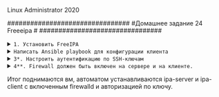 Linux Administrator 2020

################################
#Домашнее задание 24 Freeeipa  #
################################
         
         

<details>
<summary><code>1. Установить FreeIPA </code></summary>

Примчение:

Предварительно поправил "hostname" машины через ansible на 

```
freeipa.otus.lan

```
А так же занес соответсвующие записи через ansible в /etc/hosts

```
192.168.100.160 freeipa.otus.lan freeipa

```

Тут за нас все сделает ansible, собстно отрывок таска, а так достаточно установить два пакета
<code>ipa-server и ipa-server-dns</code>
Когда таск будет выполнятся на моменте <code> Install ipa server </code> -  это будет достаточно долго, просьба запастись терпением

```
 - name: install freeipa
    yum:
     name:
      - net-tools
      - vim
      - wget
      - mc
      - ipa-server
      - bind
      - bind-dyndb-ldap
      - ipa-server-dns

```
Настройку тоже за нас делает Ansible, но можно и в ручную в интеративном режиме <code>ipa-server-install</code>



После установки проверяем статус фриипы


```
[vagrant@freeipa ~]$ sudo -i
[root@freeipa ~]# ipactl status
Directory Service: RUNNING
krb5kdc Service: RUNNING
kadmin Service: RUNNING
httpd Service: RUNNING
ipa-custodia Service: RUNNING
ntpd Service: RUNNING
pki-tomcatd Service: RUNNING
ipa-otpd Service: RUNNING
ipa: INFO: The ipactl command was successful
[root@freeipa ~]# 


```


```

[root@freeipa ~]# netstat -ntlpa
Active Internet connections (servers and established)
Proto Recv-Q Send-Q Local Address           Foreign Address         State       PID/Program name    
tcp        0      0 0.0.0.0:749             0.0.0.0:*               LISTEN      8707/kadmind        
tcp        0      0 0.0.0.0:111             0.0.0.0:*               LISTEN      341/rpcbind         
tcp        0      0 0.0.0.0:464             0.0.0.0:*               LISTEN      8707/kadmind        
tcp        0      0 0.0.0.0:22              0.0.0.0:*               LISTEN      12108/sshd          
tcp        0      0 0.0.0.0:88              0.0.0.0:*               LISTEN      12001/krb5kdc       
tcp        0      0 127.0.0.1:25            0.0.0.0:*               LISTEN      967/master          
tcp        0      0 192.168.100.160:58028   192.168.100.160:389     ESTABLISHED 12074/sssd_be       
tcp        0      0 10.0.2.15:22            10.0.2.2:41658          ESTABLISHED 6207/sshd: vagrant  
tcp        0      0 10.0.2.15:22            10.0.2.2:42678          ESTABLISHED 13458/sshd: vagrant 
tcp6       0      0 :::389                  :::*                    LISTEN      11960/ns-slapd      
tcp6       0      0 ::1:8005                :::*                    LISTEN      11295/java          
tcp6       0      0 ::1:8009                :::*                    LISTEN      11295/java          
tcp6       0      0 :::749                  :::*                    LISTEN      8707/kadmind        
tcp6       0      0 :::111                  :::*                    LISTEN      341/rpcbind         
tcp6       0      0 :::80                   :::*                    LISTEN      11615/httpd         
tcp6       0      0 :::8080                 :::*                    LISTEN      11295/java          
tcp6       0      0 :::464                  :::*                    LISTEN      8707/kadmind        
tcp6       0      0 :::22                   :::*                    LISTEN      12108/sshd          
tcp6       0      0 :::88                   :::*                    LISTEN      12001/krb5kdc       
tcp6       0      0 ::1:25                  :::*                    LISTEN      967/master          
tcp6       0      0 :::443                  :::*                    LISTEN      11615/httpd         
tcp6       0      0 :::8443                 :::*                    LISTEN      11295/java          
tcp6       0      0 :::636                  :::*                    LISTEN      11960/ns-slapd      
tcp6       0      0 192.168.100.160:636     192.168.100.160:59108   ESTABLISHED 11960/ns-slapd      
tcp6       0      0 192.168.100.160:59106   192.168.100.160:636     ESTABLISHED 11295/java          
tcp6       0      0 192.168.100.160:389     192.168.100.160:58028   ESTABLISHED 11960/ns-slapd      
tcp6       0      0 192.168.100.160:636     192.168.100.160:59106   ESTABLISHED 11960/ns-slapd      
tcp6       0      0 192.168.100.160:59160   192.168.100.160:636     ESTABLISHED 11295/java          
tcp6       0      0 192.168.100.160:59108   192.168.100.160:636     ESTABLISHED 11295/java          
tcp6       0      0 192.168.100.160:59114   192.168.100.160:636     ESTABLISHED 11295/java          
tcp6       0      0 192.168.100.160:636     192.168.100.160:59160   ESTABLISHED 11960/ns-slapd      
tcp6       0      0 192.168.100.160:636     192.168.100.160:59114   ESTABLISHED 11960/ns-slapd      
[root@freeipa ~]# exit

```

</details>



<details>

<summary><code>Написать Ansible playbook для конфигурации клиента</code></summary>

Здесь так же основную конфигурацию выполняет Ansible

```
- name: set hostname
    hostname:
      name: client.otus.lan  // тут меняем наше имя с client на client.otus.lan



  - name: Add multiple repositories
    yum_repository:
      name: epel
      description: EPEL YUM repo
      file: external_repos
      baseurl: https://download.fedoraproject.org/pub/epel/$releasever/$basearch/
      gpgcheck: no                                                                  // тут добавляем репу epel


  - name: install epel-release
    yum:
     name:
      - epel-release                         // устанавливаем репу
     state: latest
    tags: install-packages




  - name: Disable SELinux        // отключаем selinux ( в задании не сказано, что бы он был обязательно включен )))
    selinux:
      state: disabled


  - name: start firewalld       // стартуем firewalld и доб. в автозагрузку
    systemd:
      name: firewalld
      state: started
      enabled: yes



  - name: open freeipa-ldap  // прописываем правла для фриипы
    firewalld:
      service: freeipa-ldap
      permanent: yes
      state: enabled


  - name: open freeipa-ldaps
    firewalld:
      service: freeipa-ldaps
      permanent: yes
      state: enabled


  - name: firewalld reload    // reload
    raw: firewall-cmd --reload
    ignore_errors: yes




  - name: install freeipa-client   //установка необходимых пакетов
    yum:
     name:
      - net-tools
      - zip
      - unzip
      - wget
      - mc
      - vim
      - realmd
      - iperf3
      - ipa-client


  - name: join domain otus.lan     // добавляем клиента во фриипу ( можно было просто ipa-client-install) но я попробовал автоматизировать.
    raw: ipa-client-install -d \
        --domain=otus.lan \
        --server=freeipa.otus.lan \
        --realm=OTUS.LAN \
        --principal=admin \
        --password=qwepoi123 \
        --enable-dns-updates -U




  - name: Copy ssh key   // Копируем заготовленные ssh ключи с /files на систему для авторизации по кдючу
    copy:
      src: files/{{ item }}
      dest: /root/.ssh/{{ item }}
      owner: root
      group: root
      mode: '0755'
    loop:
      - id_rsa
      - id_rsa.pub


```

Проверяем нашего клиента

```
[root@client ~]# realm list
otus.lan
  type: kerberos
  realm-name: OTUS.LAN
  domain-name: example.lan
  configured: kerberos-member
  server-software: ipa
  client-software: sssd
  required-package: ipa-client
  required-package: oddjob
  required-package: oddjob-mkhomedir
  required-package: sssd
  login-formats: %U
  login-policy: allow-realm-logins
[root@client ~]# 

```

Проверяем "ESTABLISHED" между клиентом (192.168.100.160) и сервером (192.168.100.161)

```


[root@client ~]# netstat -ntlpa
Active Internet connections (servers and established)
Proto Recv-Q Send-Q Local Address           Foreign Address         State       PID/Program name    
tcp        0      0 0.0.0.0:111             0.0.0.0:*               LISTEN      376/rpcbind         
tcp        0      0 0.0.0.0:22              0.0.0.0:*               LISTEN      819/sshd            
tcp        0      0 10.0.2.15:22            10.0.2.2:35168          ESTABLISHED 3400/sshd: vagrant  
tcp        0      0 192.168.100.161:39980   192.168.100.160:389     ESTABLISHED 402/sssd_be         
tcp6       0      0 ::1:25                  :::*                    LISTEN      1171/master         
tcp6       0      0 :::111                  :::*                    LISTEN      376/rpcbind         
tcp6       0      0 :::22                   :::*                    LISTEN      819/sshd            
[root@client ~]# 

```






</details>



<details>
<summary><code>3*. Настроить аутентификацию по SSH-ключам</code></summary>

Для начала создадим пользователя "rkostyuk", сделаем с помощью ансибла

```

  - name: Create ipa user
    ipa_user:
      name: "{{ user_login_name }}"
      givenname: "{{ user_first_name }}"
      sn: "{{ user_surname }}"
      displayname: "{{ user_displayname }}"
      password: "{{ user_password }}"
      krbpasswordexpiration: '20201231235959'
      sshpubkey: "{{ user_sshpubkey }}"
      loginshell: "{{ user_shell }}"
      ipa_user: admin
      ipa_pass: qwepoi123
      ipa_host: freeipa.otus.lan
      state: present
    tags: test

```
там где sshpubkey  я указал содержимое ключ "id_rsa.pub" 


```
[root@freeipa ~]# ipa user-find adm
---------------
2 users matched
---------------
  User login: rkostyuk
  First name: Ruslan
  Last name: Kostyuk
  Home directory: /home/adm
  Login shell: /bin/sh
  Principal name: adm@OTUS.LAN
  Principal alias: adm@OTUS.LAN
  Email address: adm@otus.lan
  UID: 389800001
  GID: 389800001
  SSH public key fingerprint: SHA256:nQcOhgWjke2RsN/hByut8zJe6AyU7JMTM91S9HFNRRI root@client (ssh-rsa)
  Account disabled: False

  User login: admin
  Last name: Administrator
  Home directory: /home/admin
  Login shell: /bin/bash
  Principal alias: admin@OTUS.LAN
  UID: 389800000
  GID: 389800000
  Account disabled: False
----------------------------
Number of entries returned 2
----------------------------

```



Проверяем роботоспособность ssh keys, попробуем приконектиться с клиента на сервер.

```
[root@client ~]# ssh rkostyuk@192.168.100.160
Could not chdir to home directory /home/rkostyuk: No such file or directory
-sh-4.2$ 

```
</details>




<details>
<summary><code>4**. Firewall должен быть включен на сервере и на клиенте.</code></summary>

Исходя из документации <code>https://www.freeipa.org/page/Quick_Start_Guide</code> Цитата:  должны быть открыты следющие порты
Первое правило открывает Kerberos, HTTP, HTTPS, DNS, NTP и LDAP, а второе правило - то же самое, что и LDAPS вместо LDAP (вам из коробки нужен LDAP).

Во всяком случае, с этими параметрами я смог подцепить клиента к серверу

```
# firewall-cmd --add-service=freeipa-ldap --add-service=freeipa-ldaps
# firewall-cmd --add-service=freeipa-ldap --add-service=freeipa-ldaps --permanent

```

firewall включен как на сервере, так и на клиенте, адаптирован под "ansible: task сервера:


```

- name: open freeipa-ldap
    firewalld:
      service: freeipa-ldap
      permanent: yes
      state: enabled


  - name: open freeipa-ldaps
    firewalld:
      service: freeipa-ldaps
      permanent: yes
      state: enabled



  - name: "firewalld reload"
    shell: "firewall-cmd --reload"
    ignore_errors: yes



```

```
[vagrant@freeipa ~]$ sudo -i
[root@freeipa ~]# firewall-cmd --list-all
public (active)
  target: default
  icmp-block-inversion: no
  interfaces: eth0 eth1
  sources: 
  services: dhcpv6-client freeipa-ldap freeipa-ldaps ssh
  ports: 
  protocols: 
  masquerade: no
  forward-ports: 
  source-ports: 
  icmp-blocks: 
  rich rules: 
	
[root@freeipa ~]# 

```

</details>


Итог поднимаются вм, автоматом устанавливаются ipa-server и ipa-client с включенным firewalld и авторизацией по ключу.